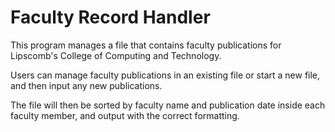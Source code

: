 Faculty Record Handler
======================

This program manages a file that contains faculty publications for Lipscomb's College of Computing and Technology.

Users can manage faculty publications in an existing file or start a new file, and then input any new publications.

The file will then be sorted by faculty name and publication date inside each faculty member, and output with the correct formatting.
